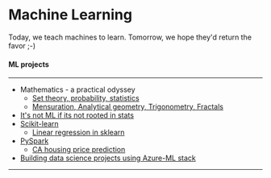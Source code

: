 # Machine Learning
Today, we teach machines to learn. Tomorrow, we hope they'd return the favor ;-)

#### ML projects

-------------------------------------
- Mathematics - a practical odyssey
  - [Set theory, probability, statistics](stat/math-practical-odyssey-1.html)
  - [Mensuration, Analytical geometry, Trigonometry, Fractals](stat/math-practical-odyssey-2.html)
- [It's not ML if its not rooted in stats](stat/index.html)
- [Scikit-learn](sklearn/sklearn-1.html)
  - [Linear regression in sklearn](sklearn/sklearn_linear_regression.html)
- [PySpark](pySpark/getting-started-pyspark.html)
  - [CA housing price prediction](pySpark/spark-ml-CA-housing.html)
- [Building data science projects using Azure-ML stack](azure-ml-data-science.html)
-------------------------------------